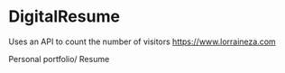 # DigitalResume
Uses an API to count the number of visitors 
https://www.lorraineza.com 

Personal portfolio/ Resume
